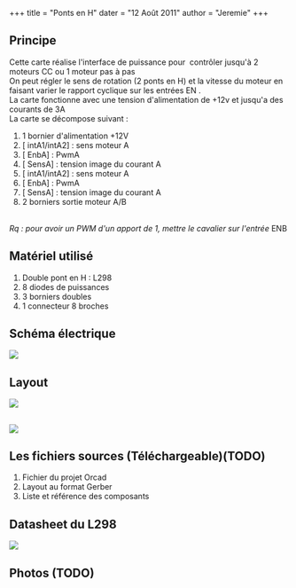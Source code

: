 +++
title = "Ponts en H"
dater = "12 Août 2011"
author = "Jeremie"
+++

<h2>
	Principe</h2>
<p>
	Cette carte r&eacute;alise l&#39;interface de puissance pour&nbsp; contr&ocirc;ler jusqu&#39;&agrave; 2 moteurs CC ou 1 moteur pas &agrave; pas<br />
	On peut r&eacute;gler le sens de rotation (2 ponts en H) et la vitesse du moteur en faisant varier le rapport cyclique sur les entr&eacute;es EN .<br />
	La carte fonctionne avec une tension d&#39;alimentation de +12v et jusqu&#39;a des courants de 3A<br />
	La carte se d&eacute;compose suivant :</p>
<ol type="disc">
	<li>
		1 bornier d&#39;alimentation +12V</li>
	<li>
		[ intA1/intA2] : sens moteur A</li>
	<li>
		[ EnbA] : PwmA</li>
	<li>
		[ SensA] : tension image du courant A</li>
	<li>
		[ intA1/intA2] : sens moteur A</li>
	<li>
		[ EnbA] : PwmA</li>
	<li>
		[ SensA] : tension image du courant A</li>
	<li>
		2 borniers sortie moteur A/B</li>
</ol>
<p>
	&nbsp;<br />
	<em>Rq : pour avoir un PWM d&#39;un apport de 1, mettre le cavalier sur l&#39;entr&eacute;e </em>ENB</p>
<h2>
	Mat&eacute;riel utilis&eacute;</h2>
<ol type="disc">
	<li>
		Double pont en H : L298</li>
	<li>
		8 diodes de puissances</li>
	<li>
		3 borniers doubles</li>
	<li>
		1 connecteur 8 broches</li>
</ol>
<h2>
	Sch&eacute;ma &eacute;lectrique</h2>
<p>
	<a href="/clubs/robot/img/articles/schema_ponth.png"><img src="/clubs/robot/img/articles/schema_ponth_mini.png" /></a></p>
<h2>
	Layout</h2>
<p>
	<img src="/clubs/robot/img/articles/im2.png" /></p>
<h2>
	<img src="/clubs/robot/img/articles/im1.png" /></h2>
<h2>
	Les fichiers sources (T&eacute;l&eacute;chargeable)(TODO)</h2>
<ol type="disc">
	<li>
		Fichier du projet Orcad</li>
	<li>
		Layout au format Gerber</li>
	<li>
		Liste et r&eacute;f&eacute;rence des composants</li>
</ol>
<h2>
	Datasheet du L298</h2>
<p>
	<a href="//www.datasheetcatalog.org/datasheet2/2/052daje928cw7pc0uqs1ipyryppy.pdf')"><img src="/clubs/robot/img/articles/pdf_logo.png" /></a></p>
<h2>
	Photos (TODO)</h2>
<p>
	&nbsp;</p>
<p>
	&nbsp;</p>
